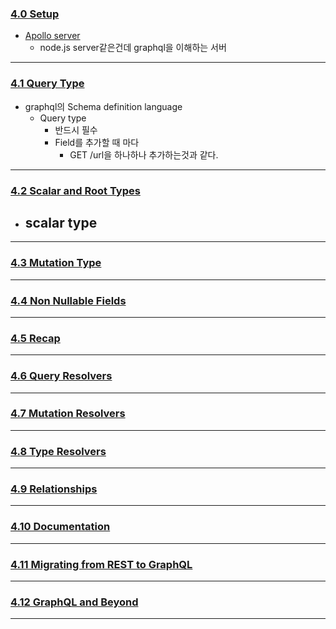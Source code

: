 ### [4.0 Setup](https://nomadcoders.co/graphql-for-beginners/lectures/3704)
- [Apollo server](https://www.apollographql.com/docs/apollo-server/)
	- node.js server같은건데 graphql을 이해하는 서버
***
### [4.1 Query Type](https://nomadcoders.co/graphql-for-beginners/lectures/3705)
- graphql의 Schema definition language
	- Query type
		- 반드시 필수
		- Field를 추가할 때 마다
			- GET /url을 하나하나 추가하는것과 같다.
***
### [4.2 Scalar and Root Types](https://nomadcoders.co/graphql-for-beginners/lectures/3706)
- scalar type
	- 
***
### [4.3 Mutation Type](https://nomadcoders.co/graphql-for-beginners/lectures/3707)

***
### [4.4 Non Nullable Fields](https://nomadcoders.co/graphql-for-beginners/lectures/3708)

***
### [4.5 Recap](https://nomadcoders.co/graphql-for-beginners/lectures/3709)

***
### [4.6 Query Resolvers](https://nomadcoders.co/graphql-for-beginners/lectures/3710)

***
### [4.7 Mutation Resolvers](https://nomadcoders.co/graphql-for-beginners/lectures/3711)

***
### [4.8 Type Resolvers](https://nomadcoders.co/graphql-for-beginners/lectures/3712)

***
### [4.9 Relationships](https://nomadcoders.co/graphql-for-beginners/lectures/3713)

***
### [4.10 Documentation](https://nomadcoders.co/graphql-for-beginners/lectures/3714)

***
### [4.11 Migrating from REST to GraphQL](https://nomadcoders.co/graphql-for-beginners/lectures/3715)

***
### [4.12 GraphQL and Beyond](https://nomadcoders.co/graphql-for-beginners/lectures/3716)

***
